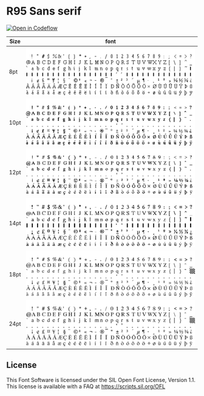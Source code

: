# R95 Sans serif

[![Open in Codeflow](https://developer.stackblitz.com/img/open_in_codeflow_small.svg)](https://stackblitz.com/~/github.com/React95/R95-Sans-serif)

| Size | font                                      |
| ---- | ----------------------------------------- |
| 8pt  | ![8pt](./sources/8pt/MS%20Serif_8.png)    |
| 10pt | ![10pt](./sources/10pt/MS%20Serif_10.png) |
| 12pt | ![12pt](./sources/12pt/MS%20Serif_12.png) |
| 14pt | ![14pt](./sources/14pt/MS%20Serif_14.png) |
| 18pt | ![18pt](./sources/18pt/MS%20Serif_18.png) |
| 24pt | ![24pt](./sources/24pt/MS%20Serif_24.png) |

## License

This Font Software is licensed under the SIL Open Font License, Version 1.1.
This license is available with a FAQ at
https://scripts.sil.org/OFL
